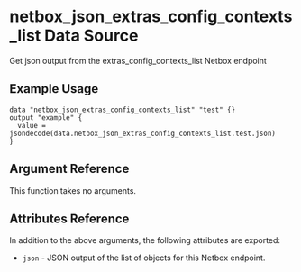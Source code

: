 # netbox\_json\_extras\_config\_contexts\_list Data Source

Get json output from the extras_config_contexts_list Netbox endpoint

## Example Usage

```hcl
data "netbox_json_extras_config_contexts_list" "test" {}
output "example" {
  value = jsondecode(data.netbox_json_extras_config_contexts_list.test.json)
}
```

## Argument Reference

This function takes no arguments.

## Attributes Reference

In addition to the above arguments, the following attributes are exported:
* ``json`` - JSON output of the list of objects for this Netbox endpoint.

